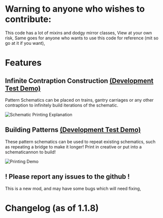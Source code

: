 # Warning to anyone who wishes to contribute:
This code has a lot of mixins and dodgy mirror classes,
View at your own risk,
Same goes for anyone who wants to use this code for reference (mit so go at it if you want),

# Features
## Infinite Contraption Construction [(Development Test Demo)](https://www.youtube.com/watch?v=EhZnNdxGKrg&ab_channel=SomeGuyCalledCak)

Pattern Schematics can be placed on trains, gantry carriages or any other contraption to infinitely build iterations of the schematic.

![Schematic Printing Explanation](https://cdn.modrinth.com/data/cpqKG67r/images/f746aa1bb02aee9b78175aab67606b7f92b0e07e.png)

## Building Patterns [(Development Test Demo)](https://www.youtube.com/watch?v=jGvMWfpR8nQ&ab_channel=SomeGuyCalledCak)

These pattern schematics can be used to repeat existing schematics, such as repeating a bridge to make it longer! Print in creative or put into a schematicannon to build!

![Printing Demo](https://cdn.modrinth.com/data/cpqKG67r/images/b3043b120d7f7d16a3e9f6b6646cc8bd69f29d44.png)

## ! Please report any issues to the github !
This is a new mod, and may have some bugs which will need fixing,

# Changelog (as of 1.1.8)
